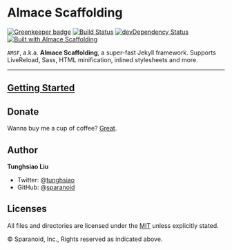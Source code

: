 # Almace Scaffolding

[![Greenkeeper badge](https://badges.greenkeeper.io/sparanoid/almace-scaffolding.svg)](https://greenkeeper.io/)
[![Build Status](https://travis-ci.org/sparanoid/almace-scaffolding.svg)](https://travis-ci.org/sparanoid/almace-scaffolding)
[![devDependency Status](https://david-dm.org/sparanoid/almace-scaffolding/dev-status.svg)](https://david-dm.org/sparanoid/almace-scaffolding#info=devDependencies)
[![Built with Almace Scaffolding](https://d349cztnlupsuf.cloudfront.net/amsf-badge.svg)](https://sparanoid.com/lab/amsf/)

`AMSF`, a.k.a. **Almace Scaffolding**, a super-fast Jekyll framework. Supports LiveReload, Sass, HTML minification, inlined stylesheets and more.

-----

## [Getting Started](https://sparanoid.com/lab/amsf/getting-started.html)

## Donate

Wanna buy me a cup of coffee? [Great](https://sparanoid.com/donate/).

## Author

**Tunghsiao Liu**

- Twitter: @[tunghsiao](https://twitter.com/tunghsiao)
- GitHub: @[sparanoid](https://github.com/sparanoid)

## Licenses

All files and directories are licensed under the [MIT](https://opensource.org/licenses/mit-license.php) unless explicitly stated.

© Sparanoid, Inc., Rights reserved as indicated above.
